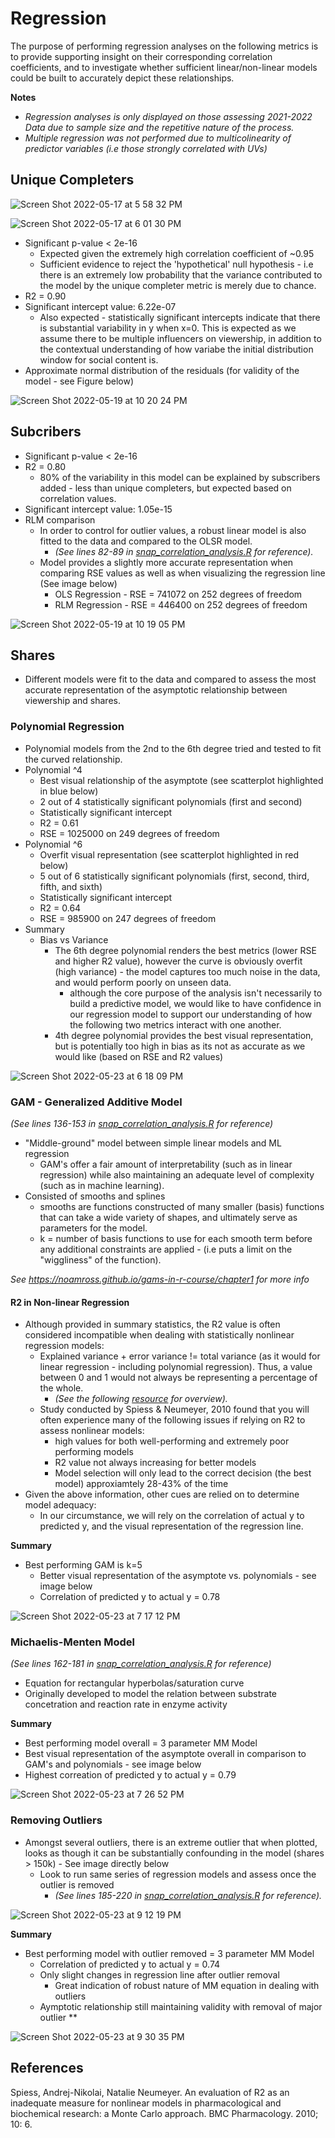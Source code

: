 # Regression 
The purpose of performing regression analyses on the following metrics is to provide supporting insight on their corresponding correlation coefficients, and to investigate whether sufficient linear/non-linear models could be built to accurately depict these relationships. 

**Notes**
- *Regression analyses is only displayed on those assessing 2021-2022 Data due to sample size and the repetitive nature of the process.*
- *Multiple regression was not performed due to multicolinearity of predictor variables (i.e those strongly correlated with UVs)*

## Unique Completers 
![Screen Shot 2022-05-17 at 5 58 32 PM](https://user-images.githubusercontent.com/79600550/168916960-c8950414-8164-4b14-96df-64b21a7e5aa5.png)

![Screen Shot 2022-05-17 at 6 01 30 PM](https://user-images.githubusercontent.com/79600550/168917346-01f43a19-8b02-420d-9ea1-fc242b63b496.png)
- Significant p-value < 2e-16
    - Expected given the extremely high correlation coefficient of ~0.95
    - Sufficient evidence to reject the 'hypothetical' null hypothesis - i.e there is an extremely low probability that the variance contributed to the model by the unique completer metric is merely due to chance. 
- R2 = 0.90
- Significant intercept value: 6.22e-07
    - Also expected - statistically significant intercepts indicate that there is substantial variability in y when x=0. This is expected as we assume there to be multiple influencers on viewership, in addition to the contextual understanding of how variabe the initial distribution window for social content is.
- Approximate normal distribution of the residuals (for validity of the model - see Figure below)

![Screen Shot 2022-05-19 at 10 20 24 PM](https://user-images.githubusercontent.com/79600550/169435780-55340dab-2974-4c67-b366-fd0fabad4d1f.png)

## Subcribers 
- Significant p-value < 2e-16
- R2 = 0.80
    -  80% of the variability in this model can be explained by subscribers added - less than unique completers, but expected based on correlation values.
- Significant intercept value: 1.05e-15
- RLM comparison 
    - In order to control for outlier values, a robust linear model is also fitted to the data and compared to the OLSR model.
        - *(See lines 82-89 in [snap_correlation_analysis.R](https://github.com/a-memme/snapchat_correlation_analysis/blob/main/snap_correlation_analysis.R) for reference).*
    - Model provides a slightly more accurate representation when comparing RSE values as well as when visualizing the regression line (See image below)
      -  OLS Regression - RSE = 741072 on 252 degrees of freedom
      -  RLM Regression - RSE = 446400 on 252 degrees of freedom

![Screen Shot 2022-05-19 at 10 19 05 PM](https://user-images.githubusercontent.com/79600550/169435666-0ffb3a8b-956e-4ddf-957d-a41bc27f7423.png)


## Shares 
- Different models were fit to the data and compared to assess the most accurate representation of the asymptotic relationship between viewership and shares.


### Polynomial Regression 
- Polynomial models from the 2nd to the 6th degree tried and tested to fit the curved relationship. 
- Polynomial ^4
    -  Best visual relationship of the asymptote (see scatterplot highlighted in blue below)
    -  2 out of 4 statistically significant polynomials (first and second)
    -  Statistically significant intercept 
    -  R2 = 0.61
    -  RSE = 1025000 on 249 degrees of freedom
- Polynomial ^6
    - Overfit visual representation (see scatterplot highlighted in red below)
    - 5 out of 6 statistically significant polynomials (first, second, third, fifth, and sixth)
    - Statistically significant intercept 
    - R2 = 0.64
    - RSE = 985900 on 247 degrees of freedom
- Summary 
    -  Bias vs Variance 
        -  The 6th degree polynomial renders the best metrics (lower RSE and higher R2 value), however the curve is obviously overfit (high variance) - the model captures too much noise in the data, and would perform poorly on unseen data. 
            - although the core purpose of the analysis isn't necessarily to build a predictive model, we would like to have confidence in our regression model to support our understanding of how the following two metrics interact with one another. 
        - 4th degree polynomial provides the best visual representation, but is potentially too high in bias as its not as accurate as we would like (based on RSE and R2 values)

![Screen Shot 2022-05-23 at 6 18 09 PM](https://user-images.githubusercontent.com/79600550/169914038-24650332-0228-4dc8-9574-b9302e32f5a7.png)

### GAM - Generalized Additive Model
*(See lines 136-153 in [snap_correlation_analysis.R](https://github.com/a-memme/snapchat_correlation_analysis/blob/main/snap_correlation_analysis.R) for reference)*

- "Middle-ground" model between simple linear models and ML regression
    - GAM's offer a fair amount of interpretability (such as in linear regression) while also maintaining an adequate level of complexity (such as in machine learning).
- Consisted of smooths and splines 
    - smooths are functions constructed of many smaller (basis) functions that can take a wide variety of shapes, and ultimately serve as parameters for the model. 
    - k = number of basis functions to use for each smooth term before any additional constraints are applied - (i.e puts a limit on the "wiggliness" of the function).

*See https://noamross.github.io/gams-in-r-course/chapter1 for more info*

#### R2 in Non-linear Regression 
- Although provided in summary statistics, the R2 value is often considered incompatible when dealing with statistically nonlinear regression models:
    - Explained variance + error variance != total variance (as it would for linear regression - including polynomial regression). Thus, a value between 0 and 1 would not always be representing a percentage of the whole. 
        - *(See the following [resource](https://statisticsbyjim.com/regression/r-squared-invalid-nonlinear-regression/) for overview).*
    - Study conducted by Spiess & Neumeyer, 2010 found that you will often experience many of the following issues if relying on R2 to assess nonlinear models:
        - high values for both well-performing and extremely poor performing models 
        - R2 value not always increasing for better models 
        - Model selection will only lead to the correct decision (the best model) approxiamtely 28-43% of the time 
- Given the above information, other cues are relied on to determine model adequacy:
    - In our circumstance, we will rely on the correlation of actual y to predicted y, and the visual representation of the regression line.
    
**Summary**
- Best performing GAM is k=5
    - Better visual representation of the asymptote vs. polynomials - see image below
    - Correlation of predicted y to actual y = 0.78

![Screen Shot 2022-05-23 at 7 17 12 PM](https://user-images.githubusercontent.com/79600550/169919388-acc2322b-7f15-41eb-958d-732b73ea3b42.png)

### Michaelis-Menten Model 
*(See lines 162-181 in [snap_correlation_analysis.R](https://github.com/a-memme/snapchat_correlation_analysis/blob/main/snap_correlation_analysis.R) for reference)*
- Equation for rectangular hyperbolas/saturation curve 
- Originally developed to model the relation between substrate concetration and reaction rate in enzyme activity 

**Summary**
- Best performing model overall = 3 parameter MM Model 
- Best visual representation of the asymptote overall in comparison to GAM's and polynomials - see image below
- Highest correation of predicted y  to actual y = 0.79

![Screen Shot 2022-05-23 at 7 26 52 PM](https://user-images.githubusercontent.com/79600550/169920194-98839ee2-59f4-4759-9d43-ef3c62badedb.png)

### Removing Outliers 
- Amongst several outliers, there is an extreme outlier that when plotted, looks as though it can be substantially confounding in the model (shares > 150k) - See image directly below
    - Look to run same series of regression models and assess once the outlier is removed 
        - *(See lines 185-220 in [snap_correlation_analysis.R](https://github.com/a-memme/snapchat_correlation_analysis/blob/main/snap_correlation_analysis.R) for reference).* 

![Screen Shot 2022-05-23 at 9 12 19 PM](https://user-images.githubusercontent.com/79600550/169929953-85097a51-2970-47e3-b447-338fcba7141d.png)

**Summary**
- Best performing model with outlier removed = 3 parameter MM Model 
    - Correlation of predicted y to actual y = 0.74
    - Only slight changes in regression line after outlier removal
        - Great indication of robust nature of MM equation in dealing with outliers 
    - Aymptotic relationship still maintaining validity with removal of major outlier **

![Screen Shot 2022-05-23 at 9 30 35 PM](https://user-images.githubusercontent.com/79600550/169930470-51922488-ef1c-4271-9c5c-7eb69fdca275.png)

## References
Spiess, Andrej-Nikolai, Natalie Neumeyer. An evaluation of R2 as an inadequate measure for nonlinear models in pharmacological and biochemical research: a Monte Carlo approach. BMC Pharmacology. 2010; 10: 6.
